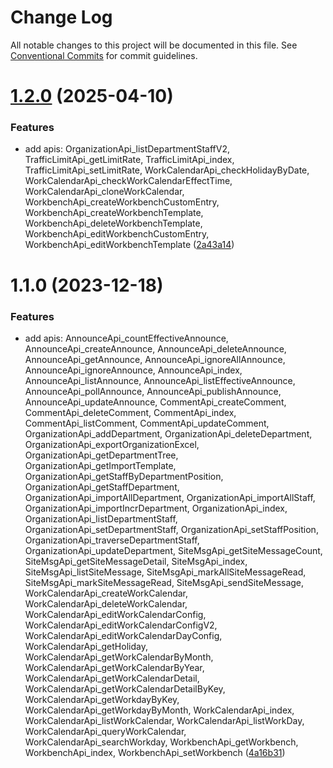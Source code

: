 # Change Log

All notable changes to this project will be documented in this file.
See [Conventional Commits](https://conventionalcommits.org) for commit guidelines.

# [1.2.0](https://github.com/easyops-cn/next-providers/compare/@next-sdk/sys-setting-sdk@1.1.0...@next-sdk/sys-setting-sdk@1.2.0) (2025-04-10)

### Features

- add apis: OrganizationApi_listDepartmentStaffV2, TrafficLimitApi_getLimitRate, TrafficLimitApi_index, TrafficLimitApi_setLimitRate, WorkCalendarApi_checkHolidayByDate, WorkCalendarApi_checkWorkCalendarEffectTime, WorkCalendarApi_cloneWorkCalendar, WorkbenchApi_createWorkbenchCustomEntry, WorkbenchApi_createWorkbenchTemplate, WorkbenchApi_deleteWorkbenchTemplate, WorkbenchApi_editWorkbenchCustomEntry, WorkbenchApi_editWorkbenchTemplate ([2a43a14](https://github.com/easyops-cn/next-providers/commit/2a43a14861da0fc9d3a247d050d74f53edfbc4ef))

# 1.1.0 (2023-12-18)

### Features

- add apis: AnnounceApi_countEffectiveAnnounce, AnnounceApi_createAnnounce, AnnounceApi_deleteAnnounce, AnnounceApi_getAnnounce, AnnounceApi_ignoreAllAnnounce, AnnounceApi_ignoreAnnounce, AnnounceApi_index, AnnounceApi_listAnnounce, AnnounceApi_listEffectiveAnnounce, AnnounceApi_pollAnnounce, AnnounceApi_publishAnnounce, AnnounceApi_updateAnnounce, CommentApi_createComment, CommentApi_deleteComment, CommentApi_index, CommentApi_listComment, CommentApi_updateComment, OrganizationApi_addDepartment, OrganizationApi_deleteDepartment, OrganizationApi_exportOrganizationExcel, OrganizationApi_getDepartmentTree, OrganizationApi_getImportTemplate, OrganizationApi_getStaffByDepartmentPosition, OrganizationApi_getStaffDepartment, OrganizationApi_importAllDepartment, OrganizationApi_importAllStaff, OrganizationApi_importIncrDepartment, OrganizationApi_index, OrganizationApi_listDepartmentStaff, OrganizationApi_setDepartmentStaff, OrganizationApi_setStaffPosition, OrganizationApi_traverseDepartmentStaff, OrganizationApi_updateDepartment, SiteMsgApi_getSiteMessageCount, SiteMsgApi_getSiteMessageDetail, SiteMsgApi_index, SiteMsgApi_listSiteMessage, SiteMsgApi_markAllSiteMessageRead, SiteMsgApi_markSiteMessageRead, SiteMsgApi_sendSiteMessage, WorkCalendarApi_createWorkCalendar, WorkCalendarApi_deleteWorkCalendar, WorkCalendarApi_editWorkCalendarConfig, WorkCalendarApi_editWorkCalendarConfigV2, WorkCalendarApi_editWorkCalendarDayConfig, WorkCalendarApi_getHoliday, WorkCalendarApi_getWorkCalendarByMonth, WorkCalendarApi_getWorkCalendarByYear, WorkCalendarApi_getWorkCalendarDetail, WorkCalendarApi_getWorkCalendarDetailByKey, WorkCalendarApi_getWorkdayByKey, WorkCalendarApi_getWorkdayByMonth, WorkCalendarApi_index, WorkCalendarApi_listWorkCalendar, WorkCalendarApi_listWorkDay, WorkCalendarApi_queryWorkCalendar, WorkCalendarApi_searchWorkday, WorkbenchApi_getWorkbench, WorkbenchApi_index, WorkbenchApi_setWorkbench ([4a16b31](https://github.com/easyops-cn/next-providers/commit/4a16b311e0f52109228c02d5abdd17fcfd9e1a8e))

